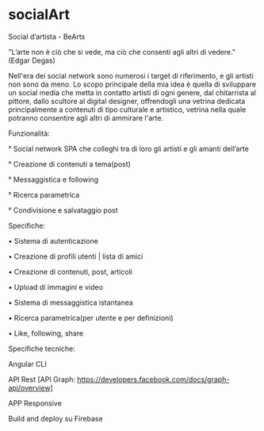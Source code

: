 # socialArt
 

Social d’artista - BeArts


                                                                                                        
"L’arte non è ciò che si vede, ma ciò che consenti agli altri di vedere." (Edgar Degas)

Nell'era dei social network sono numerosi i target di riferimento, e gli artisti non sono da meno. Lo scopo principale della mia idea è quella di sviluppare un social media che metta in contatto artisti di ogni genere, dal chitarrista al pittore, dallo scultore al digital designer, offrendogli una vetrina dedicata principalmente a contenuti di tipo culturale e artistico, vetrina nella quale potranno consentire agli altri di ammirare l'arte.


Funzionalità:

 ° Social network SPA che colleghi tra di loro gli artisti e gli amanti dell’arte 

 ° Creazione di contenuti a tema(post)

 ° Messaggistica e following

 ° Ricerca parametrica

 ° Condivisione e salvataggio post


Specifiche:

 • Sistema di autenticazione

 • Creazione di profili utenti | lista di amici

 • Creazione di contenuti, post, articoli

 • Upload di immagini e video

 • Sistema di messaggistica istantanea 

 • Ricerca parametrica(per utente e per definizioni)

 • Like, following, share


Specifiche tecniche:

Angular CLI

API Rest [API Graph: https://developers.facebook.com/docs/graph-api/overview]

APP Responsive

Build and deploy su Firebase






